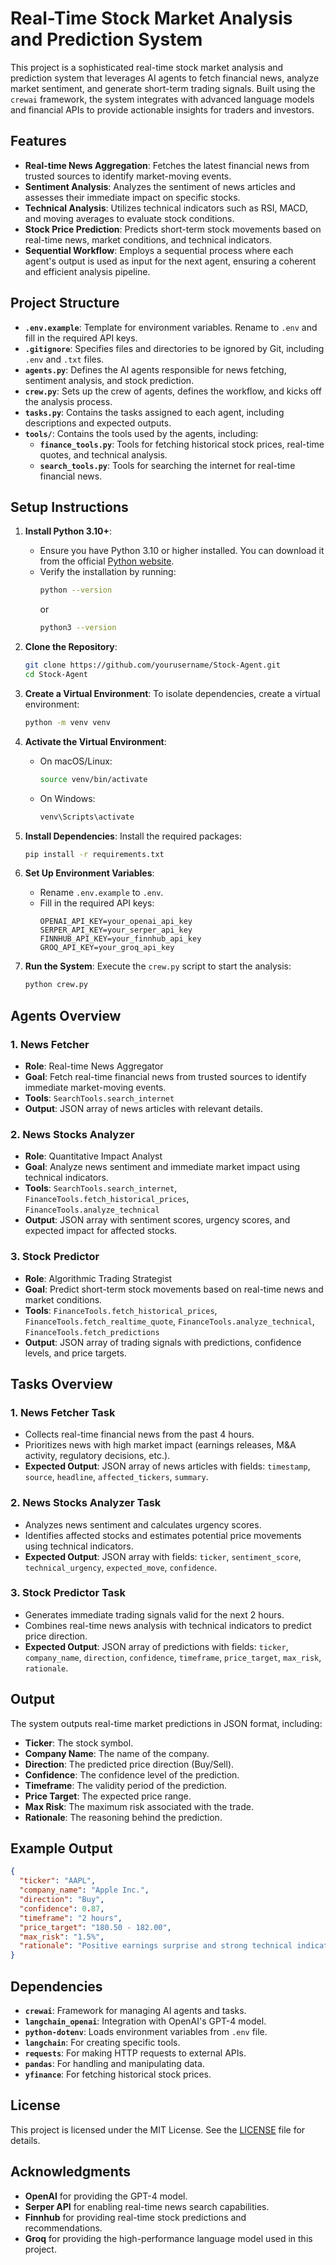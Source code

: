 # Real-Time Stock Market Analysis and Prediction System

This project is a sophisticated real-time stock market analysis and prediction system that leverages AI agents to fetch financial news, analyze market sentiment, and generate short-term trading signals. Built using the `crewai` framework, the system integrates with advanced language models and financial APIs to provide actionable insights for traders and investors.

## Features

- **Real-time News Aggregation**: Fetches the latest financial news from trusted sources to identify market-moving events.
- **Sentiment Analysis**: Analyzes the sentiment of news articles and assesses their immediate impact on specific stocks.
- **Technical Analysis**: Utilizes technical indicators such as RSI, MACD, and moving averages to evaluate stock conditions.
- **Stock Price Prediction**: Predicts short-term stock movements based on real-time news, market conditions, and technical indicators.
- **Sequential Workflow**: Employs a sequential process where each agent's output is used as input for the next agent, ensuring a coherent and efficient analysis pipeline.

## Project Structure

- **`.env.example`**: Template for environment variables. Rename to `.env` and fill in the required API keys.
- **`.gitignore`**: Specifies files and directories to be ignored by Git, including `.env` and `.txt` files.
- **`agents.py`**: Defines the AI agents responsible for news fetching, sentiment analysis, and stock prediction.
- **`crew.py`**: Sets up the crew of agents, defines the workflow, and kicks off the analysis process.
- **`tasks.py`**: Contains the tasks assigned to each agent, including descriptions and expected outputs.
- **`tools/`**: Contains the tools used by the agents, including:
  - **`finance_tools.py`**: Tools for fetching historical stock prices, real-time quotes, and technical analysis.
  - **`search_tools.py`**: Tools for searching the internet for real-time financial news.

## Setup Instructions

1. **Install Python 3.10+**:
   - Ensure you have Python 3.10 or higher installed. You can download it from the official [Python website](https://www.python.org/downloads/).
   - Verify the installation by running:
     ```bash
     python --version
     ```
     or
     ```bash
     python3 --version
     ```

2. **Clone the Repository**:
   ```bash
   git clone https://github.com/yourusername/Stock-Agent.git
   cd Stock-Agent
   ```

3. **Create a Virtual Environment**:
   To isolate dependencies, create a virtual environment:
   ```bash
   python -m venv venv
   ```

4. **Activate the Virtual Environment**:
   - On macOS/Linux:
     ```bash
     source venv/bin/activate
     ```
   - On Windows:
     ```bash
     venv\Scripts\activate
     ```

5. **Install Dependencies**:
   Install the required packages:
   ```bash
   pip install -r requirements.txt
   ```

6. **Set Up Environment Variables**:
   - Rename `.env.example` to `.env`.
   - Fill in the required API keys:
     ```plaintext
     OPENAI_API_KEY=your_openai_api_key
     SERPER_API_KEY=your_serper_api_key
     FINNHUB_API_KEY=your_finnhub_api_key
     GROQ_API_KEY=your_groq_api_key
     ```

7. **Run the System**:
   Execute the `crew.py` script to start the analysis:
   ```bash
   python crew.py
   ```

## Agents Overview

### 1. **News Fetcher**
   - **Role**: Real-time News Aggregator
   - **Goal**: Fetch real-time financial news from trusted sources to identify immediate market-moving events.
   - **Tools**: `SearchTools.search_internet`
   - **Output**: JSON array of news articles with relevant details.

### 2. **News Stocks Analyzer**
   - **Role**: Quantitative Impact Analyst
   - **Goal**: Analyze news sentiment and immediate market impact using technical indicators.
   - **Tools**: `SearchTools.search_internet`, `FinanceTools.fetch_historical_prices`, `FinanceTools.analyze_technical`
   - **Output**: JSON array with sentiment scores, urgency scores, and expected impact for affected stocks.

### 3. **Stock Predictor**
   - **Role**: Algorithmic Trading Strategist
   - **Goal**: Predict short-term stock movements based on real-time news and market conditions.
   - **Tools**: `FinanceTools.fetch_historical_prices`, `FinanceTools.fetch_realtime_quote`, `FinanceTools.analyze_technical`, `FinanceTools.fetch_predictions`
   - **Output**: JSON array of trading signals with predictions, confidence levels, and price targets.

## Tasks Overview

### 1. **News Fetcher Task**
   - Collects real-time financial news from the past 4 hours.
   - Prioritizes news with high market impact (earnings releases, M&A activity, regulatory decisions, etc.).
   - **Expected Output**: JSON array of news articles with fields: `timestamp`, `source`, `headline`, `affected_tickers`, `summary`.

### 2. **News Stocks Analyzer Task**
   - Analyzes news sentiment and calculates urgency scores.
   - Identifies affected stocks and estimates potential price movements using technical indicators.
   - **Expected Output**: JSON array with fields: `ticker`, `sentiment_score`, `technical_urgency`, `expected_move`, `confidence`.

### 3. **Stock Predictor Task**
   - Generates immediate trading signals valid for the next 2 hours.
   - Combines real-time news analysis with technical indicators to predict price direction.
   - **Expected Output**: JSON array of predictions with fields: `ticker`, `company_name`, `direction`, `confidence`, `timeframe`, `price_target`, `max_risk`, `rationale`.

## Output

The system outputs real-time market predictions in JSON format, including:
- **Ticker**: The stock symbol.
- **Company Name**: The name of the company.
- **Direction**: The predicted price direction (Buy/Sell).
- **Confidence**: The confidence level of the prediction.
- **Timeframe**: The validity period of the prediction.
- **Price Target**: The expected price range.
- **Max Risk**: The maximum risk associated with the trade.
- **Rationale**: The reasoning behind the prediction.

## Example Output

```json
{
  "ticker": "AAPL",
  "company_name": "Apple Inc.",
  "direction": "Buy",
  "confidence": 0.87,
  "timeframe": "2 hours",
  "price_target": "180.50 - 182.00",
  "max_risk": "1.5%",
  "rationale": "Positive earnings surprise and strong technical indicators suggest upward momentum."
}
```

## Dependencies

- **`crewai`**: Framework for managing AI agents and tasks.
- **`langchain_openai`**: Integration with OpenAI's GPT-4 model.
- **`python-dotenv`**: Loads environment variables from `.env` file.
- **`langchain`**: For creating specific tools.
- **`requests`**: For making HTTP requests to external APIs.
- **`pandas`**: For handling and manipulating data.
- **`yfinance`**: For fetching historical stock prices.

## License

This project is licensed under the MIT License. See the [LICENSE](LICENSE) file for details.

## Acknowledgments

- **OpenAI** for providing the GPT-4 model.
- **Serper API** for enabling real-time news search capabilities.
- **Finnhub** for providing real-time stock predictions and recommendations.
- **Groq** for providing the high-performance language model used in this project.